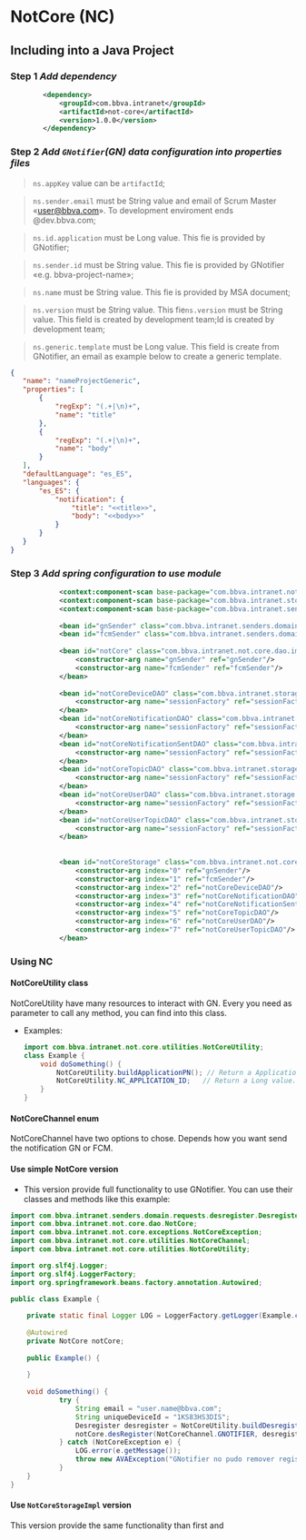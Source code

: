 # NotCore (NC)

## Including into a Java Project

### Step 1 ***Add dependency***

~~~xml
        <dependency>
            <groupId>com.bbva.intranet</groupId>
            <artifactId>not-core</artifactId>
            <version>1.0.0</version>
        </dependency>
~~~

### Step 2 ***Add `GNotifier`(GN) data configuration into properties files***

>`ns.appKey` value can be `artifactId`;

>`ns.sender.email` must be String value and email of Scrum Master «user@bbva.com». To development enviroment ends @dev.bbva.com;

> `ns.id.application` must be Long value. This fie is provided by GNotifier;

> `ns.sender.id` must be String value. This fie is provided by GNotifier «e.g. bbva-project-name»;

> `ns.name` must be String value. This fie is provided by MSA document;

> `ns.version` must be String value. This fie`ns.version` must be String value. This field is created by development team;ld is created by development team;

> `ns.generic.template` must be Long value. This field is create from GNotifier, an email as example below to create a generic template.

~~~json
{
   "name": "nameProjectGeneric",
   "properties": [
       {
           "regExp": "(.+|\n)+",
           "name": "title"
       },
       {
           "regExp": "(.+|\n)+",
           "name": "body"
       }
   ],
   "defaultLanguage": "es_ES",
   "languages": {
       "es_ES": {
           "notification": {
               "title": "<<title>>",
               "body": "<<body>>"
           }
       }
   }
}
~~~

### Step 3 ***Add spring configuration to use module***

~~~xml
            <context:component-scan base-package="com.bbva.intranet.not.core"/>
            <context:component-scan base-package="com.bbva.intranet.storage"/>
            <context:component-scan base-package="com.bbva.intranet.senders"/>
            
            <bean id="gnSender" class="com.bbva.intranet.senders.domain.dao.impl.GNotifierImpl"/>
            <bean id="fcmSender" class="com.bbva.intranet.senders.domain.dao.impl.FCMImpl"/>
            
            <bean id="notCore" class="com.bbva.intranet.not.core.dao.impl.NotCoreImpl">
                <constructor-arg name="gnSender" ref="gnSender"/>
                <constructor-arg name="fcmSender" ref="fcmSender"/>
            </bean>
            
            <bean id="notCoreDeviceDAO" class="com.bbva.intranet.storage.domain.dao.impl.NotCoreDeviceDAOImpl">
                <constructor-arg name="sessionFactory" ref="sessionFactory"/>
            </bean>
            <bean id="notCoreNotificationDAO" class="com.bbva.intranet.storage.domain.dao.impl.NotCoreNotificationDAOImpl">
                <constructor-arg name="sessionFactory" ref="sessionFactory"/>
            </bean>
            <bean id="notCoreNotificationSentDAO" class="com.bbva.intranet.storage.domain.dao.impl.NotCoreNotificationSentDAOImpl">
                <constructor-arg name="sessionFactory" ref="sessionFactory"/>
            </bean>
            <bean id="notCoreTopicDAO" class="com.bbva.intranet.storage.domain.dao.impl.NotCoreTopicDAOImpl">
                <constructor-arg name="sessionFactory" ref="sessionFactory"/>
            </bean>
            <bean id="notCoreUserDAO" class="com.bbva.intranet.storage.domain.dao.impl.NotCoreUserDAOImpl">
                <constructor-arg name="sessionFactory" ref="sessionFactory"/>
            </bean>
            <bean id="notCoreUserTopicDAO" class="com.bbva.intranet.storage.domain.dao.impl.NotCoreNotCoreUserTopicDAOImpl">
                <constructor-arg name="sessionFactory" ref="sessionFactory"/>
            </bean>
            
            
            <bean id="notCoreStorage" class="com.bbva.intranet.not.core.dao.impl.NotCoreStorageImpl">
                <constructor-arg index="0" ref="gnSender"/>
                <constructor-arg index="1" ref="fcmSender"/>
                <constructor-arg index="2" ref="notCoreDeviceDAO"/>
                <constructor-arg index="3" ref="notCoreNotificationDAO"/>
                <constructor-arg index="4" ref="notCoreNotificationSentDAO"/>
                <constructor-arg index="5" ref="notCoreTopicDAO"/>
                <constructor-arg index="6" ref="notCoreUserDAO"/>
                <constructor-arg index="7" ref="notCoreUserTopicDAO"/>
            </bean>
~~~



### Using NC

#### NotCoreUtility class

NotCoreUtility have many resources to interact with GN. Every you need as parameter to call any method, you can find into this class.

*   Examples:
    ~~~java
    import com.bbva.intranet.not.core.utilities.NotCoreUtility;
    class Example {
        void doSomething() {       
            NotCoreUtility.buildApplicationPN(); // Return a ApplicationPN object to send a push notification.
            NotCoreUtility.NC_APPLICATION_ID;   // Return a Long value. Already configured
        }
    }
    ~~~

#### NotCoreChannel enum

NotCoreChannel have two options to chose. Depends how you want send the notification GN or FCM.

#### Use simple NotCore version
*   This version provide full functionality to use GNotifier. You can use their classes and methods like this example:
    
~~~java
import com.bbva.intranet.senders.domain.requests.desregister.Desregister;
import com.bbva.intranet.not.core.dao.NotCore;
import com.bbva.intranet.not.core.exceptions.NotCoreException;
import com.bbva.intranet.not.core.utilities.NotCoreChannel;
import com.bbva.intranet.not.core.utilities.NotCoreUtility;

import org.slf4j.Logger;
import org.slf4j.LoggerFactory;
import org.springframework.beans.factory.annotation.Autowired;

public class Example {
    
    private static final Logger LOG = LoggerFactory.getLogger(Example.class);
    
    @Autowired
    private NotCore notCore;
    
    public Example() {
        
    }
    
    void doSomething() {
            try {
                String email = "user.name@bbva.com";
                String uniqueDeviceId = "1KS83HS3DIS";
                Desregister desregister = NotCoreUtility.buildDesregister(email, uniqueDeviceId);
                notCore.desRegister(NotCoreChannel.GNOTIFIER, desregister);
            } catch (NotCoreException e) {
                LOG.error(e.getMessage());
                throw new AVAException("GNotifier no pudo remover registro");
            }
    }
}
~~~

#### Use `NotCoreStorageImpl` version

This version provide the same functionality than first and 